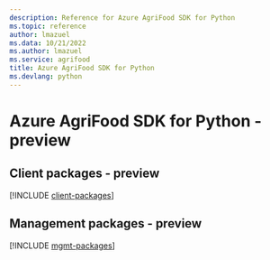 ```yaml
---
description: Reference for Azure AgriFood SDK for Python
ms.topic: reference
author: lmazuel
ms.data: 10/21/2022
ms.author: lmazuel
ms.service: agrifood
title: Azure AgriFood SDK for Python
ms.devlang: python
---
```

# Azure AgriFood SDK for Python - preview

## Client packages - preview
[!INCLUDE [client-packages](agrifood-client-index.md)]
## Management packages - preview
[!INCLUDE [mgmt-packages](agrifood-mgmt-index.md)]